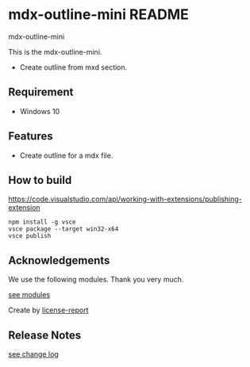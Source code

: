# mdx-outline-mini README

mdx-outline-mini

This is the mdx-outline-mini.

- Create outline from mxd section.

## Requirement

- Windows 10

## Features

- Create outline for a mdx file.

## How to build

https://code.visualstudio.com/api/working-with-extensions/publishing-extension

```
npm install -g vsce
vsce package --target win32-x64
vsce publish
```

## Acknowledgements

We use the following modules. Thank you very much.

[see modules](./USEDMODULES.md)

Create by [license-report](https://www.npmjs.com/package/license-report)

## Release Notes

[see change log](./CHANGELOG.md)
